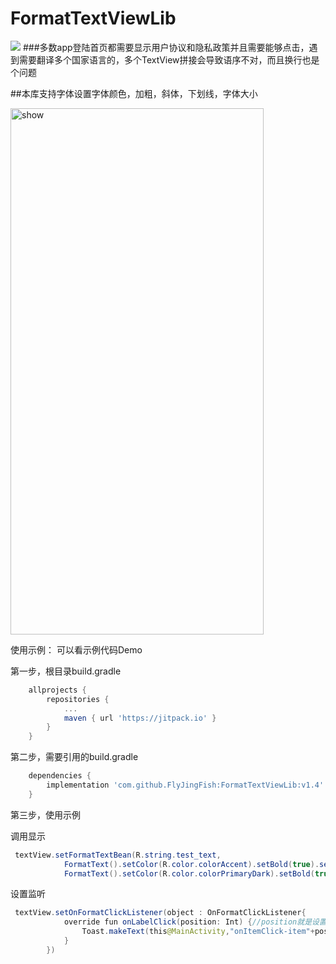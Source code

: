 # FormatTextViewLib
[![](https://jitpack.io/v/FlyJingFish/FormatTextViewLib.svg)](https://jitpack.io/#FlyJingFish/FormatTextViewLib)
###多数app登陆首页都需要显示用户协议和隐私政策并且需要能够点击，遇到需要翻译多个国家语言的，多个TextView拼接会导致语序不对，而且换行也是个问题

##本库支持字体设置字体颜色，加粗，斜体，下划线，字体大小

<img src="https://github.com/FlyJingFish/FormatTextViewLib/blob/master/screenshot/Screenshot_20220819_135240.jpg" width="405px" height="842px" alt="show" />


使用示例：
    可以看示例代码Demo

第一步，根目录build.gradle

```gradle
    allprojects {
        repositories {
            ...
            maven { url 'https://jitpack.io' }
        }
    }
```
第二步，需要引用的build.gradle

```gradle
    dependencies {
        implementation 'com.github.FlyJingFish:FormatTextViewLib:v1.4'
    }
```
第三步，使用示例

调用显示
```java
 textView.setFormatTextBean(R.string.test_text,
            FormatText().setColor(R.color.colorAccent).setBold(true).setUnderline(true).setItalic(true).setResValue(R.string.we).setTextSize(30),
            FormatText().setColor(R.color.colorPrimaryDark).setBold(true).setUnderline(false).setItalic(false).setStrValue("you"))
```
设置监听
```java
 textView.setOnFormatClickListener(object : OnFormatClickListener{
            override fun onLabelClick(position: Int) {//position就是设置数据的顺序
                Toast.makeText(this@MainActivity,"onItemClick-item"+position,Toast.LENGTH_SHORT).show()
            }
        })
```
